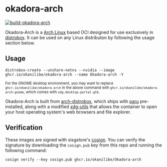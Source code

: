 # okadora-arch

[![build-okadora-arch](https://github.com/okanilibe/Okadora-arch/actions/workflows/build.yml/badge.svg)](https://github.com/okanilibe/Okadora-arch/actions/workflows/build.yml) 

Okadora-Arch is a [Arch Linux](https://archlinux.org/) based OCI designed for use exclusively in [distrobox](https://github.com/89luca89/distrobox). It can be used on any Linux distributon by following the usage section below.

## Usage

    distrobox-create --unshare-netns --nvidia --image ghcr.io/okanilibe/okadora-arch --name Okadora-arch -Y

<sub>For the GNOME desktop environment, you may want to replace `ghcr.io/okanilibe/okadora-arch` in the above command with `ghcr.io/okanilibe/okadora-arch-gnome`, which comes with `xdg-desktop-portal-gtk`.</sub>

Okadora-Arch is built from [arch-distrobox](https://github.com/ublue-os/arch-distrobox), which ships with [paru](https://github.com/Morganamilo/paru) pre-installed, along with a modified [xdg-utils](https://github.com/KyleGospo/xdg-utils-distrobox-arch) that allows the container to open your host operating system's web browsers and file explorer.

## Verification

These images are signed with sisgstore's [cosign](https://docs.sigstore.dev/cosign/overview/). You can verify the signature by downloading the `cosign.pub` key from this repo and running the following command:

    cosign verify --key cosign.pub ghcr.io/okanilibe/Okadora-arch
